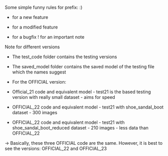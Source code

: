 Some simple funny rules for prefix: :)

+ for a new feature
- for a modified feature
* for a bugfix
! for an important note

Note for different versions

- The test_code folder contains the testing versions
- The saved_model folder contains the saved model of the testing file which the names suggest


- For the OFFICIAL version:
-   Official_21 code and equivalent model - test21 is the based testing version with really small dataset - aims for speed
-   OFFICIAL_22 code and equivalent model - test21 with shoe_sandal_boot dataset - 300 images
-   OFFICIAL_22 code and equivalent model - test21 with shoe_sandal_boot_reduced dataset - 210 images - less data than OFFICIAL_22

-> Basically, these three OFFICIAL code are the same.
  However, it is best to see the versions: OFFICIAL_22 and OFFICIAL_23
